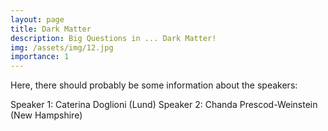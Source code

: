 ```yaml
---
layout: page
title: Dark Matter
description: Big Questions in ... Dark Matter!
img: /assets/img/12.jpg
importance: 1
---
```


Here, there should probably be some information about the speakers:

Speaker 1: Caterina Doglioni (Lund)
Speaker 2: Chanda Prescod-Weinstein (New Hampshire)
